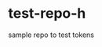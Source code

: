 # test-repo-h
sample repo to test tokens
<!-- AWS_ID = AKIAWARWDKHNHMZTLY4I -->
<!-- AWS_SECRET = AKIAIOSFODAN7E2ASPL2 -->
